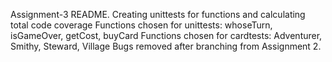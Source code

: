 Assignment-3 README.
Creating unittests for functions and calculating total code coverage
Functions chosen for unittests: whoseTurn, isGameOver, getCost, buyCard
Functions chosen for cardtests: Adventurer, Smithy, Steward, Village
Bugs removed after branching from Assignment 2.